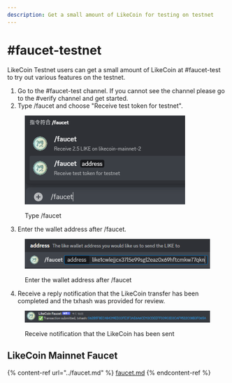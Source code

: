 ```yaml
---
description: Get a small amount of LikeCoin for testing on testnet
---
```


# #faucet-testnet

LikeCoin Testnet users can get a small amount of LikeCoin at #faucet-test to try out various features on the testnet.

1. Go to the #faucet-test channel. If you cannot see the channel please go to the #verify channel and get started.
2. Type /faucet and choose "Receive test token for testnet".

<figure><img src="../../.gitbook/assets/faucet-testnet 1.png" alt=""><figcaption><p>Type /faucet</p></figcaption></figure>

3. Enter the wallet address after /faucet.

<figure><img src="../../.gitbook/assets/faucet-mainnet 2.png" alt=""><figcaption><p>Enter the wallet address after /faucet</p></figcaption></figure>

4. Receive a reply notification that the LikeCoin transfer has been completed and the txhash was provided for review.

<figure><img src="../../.gitbook/assets/faucet-mainnet 3.png" alt=""><figcaption><p>Receive notification that the LikeCoin has been sent</p></figcaption></figure>

## LikeCoin Mainnet Faucet

{% content-ref url="../faucet.md" %}
[faucet.md](../faucet.md)
{% endcontent-ref %}

